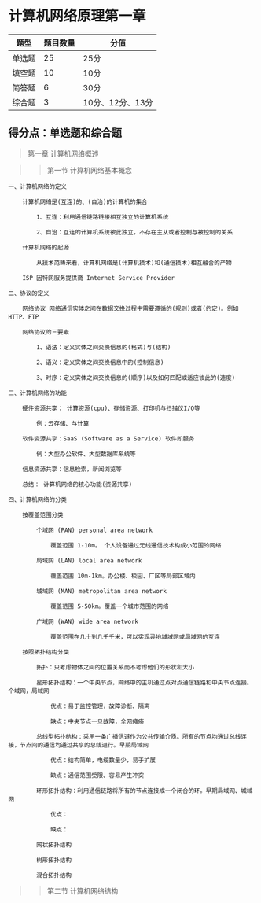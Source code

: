 # 计算机网络原理第一章
| 题型 | 题目数量 | 分值
| ---- | ---- | ----
| 单选题 | 25 | 25分|
| 填空题 | 10 | 10分|
| 简答题 | 6 | 30分|
| 综合题 | 3 | 10分、12分、13分 |

## 得分点：单选题和综合题

> 第一章 计算机网络概述

>> 第一节 计算机网络基本概念

    一、计算机网络的定义
    
        计算机网络是(互连)的、(自治)的计算机的集合
        
            1、互连：利用通信链路链接相互独立的计算机系统
            
            2、自治：互连的计算机系统彼此独立，不存在主从或者控制与被控制的关系
        
        计算机网络的起源

            从技术范畴来看，计算机网络是(计算机技术)和(通信技术)相互融合的产物

        ISP 因特网服务提供商 Internet Service Provider

    二、协议的定义

        网络协议 网络通信实体之间在数据交换过程中需要遵循的(规则)或者(约定)。例如 HTTP、FTP

        网络协议的三要素

            1、语法：定义实体之间交换信息的(格式)与(结构)

            2、语义：定义实体之间交换信息中的(控制信息)
            
            3、时序：定义实体之间交换信息的(顺序)以及如何匹配或适应彼此的(速度)

    三、计算机网络的功能

        硬件资源共享： 计算资源(cpu)、存储资源、打印机与扫描仪I/O等
            
            例：云存储、与计算

        软件资源共享：SaaS (Software as a Service) 软件即服务

            例：大型办公软件、大型数据库系统等

        信息资源共享：信息检索，新闻浏览等

        总结： 计算机网络的核心功能(资源共享)

    四、计算机网络的分类

        按覆盖范围分类

            个域网 (PAN) personal area network

                覆盖范围 1-10m。 个人设备通过无线通信技术构成小范围的网络

            局域网 (LAN) local area network

                覆盖范围 10m-1km。办公楼、校园、厂区等局部区域内

            城域网 (MAN) metropolitan area network

                覆盖范围 5-50km。覆盖一个城市范围的网络

            广域网 (WAN) wide area network

                覆盖范围在几十到几千千米，可以实现异地城域网或局域网的互连

        按照拓扑结构分类

            拓扑：只考虑物体之间的位置关系而不考虑他们的形状和大小

            星形拓扑结构：一个中央节点，网络中的主机通过点对点通信链路和中央节点连接。个域网，局域网

                优点：易于监控管理，故障诊断、隔离

                缺点：中央节点一旦故障，全网瘫痪

            总线型拓扑结构：采用一条广播信道作为公共传输介质。所有的节点均通过总线连接，节点间的通信均通过共享的总线进行。早期局域网

                优点：结构简单，电缆数量少，易于扩展

                缺点：通信范围受限、容易产生冲突

            环形拓扑结构：利用通信链路将所有的节点连接成一个闭合的环。早期局域网、城域网

                优点：

                缺点：

            网状拓扑结构

            树形拓扑结构

            混合拓扑结构

>> 第二节 计算机网络结构
